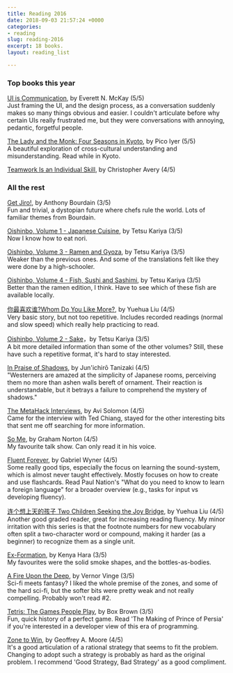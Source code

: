 ```yaml
---
title: Reading 2016
date: 2018-09-03 21:57:24 +0000
categories:
- reading
slug: reading-2016
excerpt: 18 books.
layout: reading_list

---
```

### Top books this year

[UI is Communication](https://www.amazon.com/UI-Communication-Intuitive-Interfaces-Effective/dp/0123969808/), by Everett N. McKay (5/5)  
Just framing the UI, and the design process, as a conversation suddenly makes so many things obvious and easier. I couldn't articulate before why certain UIs really frustrated me, but they were conversations with annoying, pedantic, forgetful people.

[The Lady and the Monk: Four Seasons in Kyoto](https://www.amazon.com/Lady-Monk-Four-Seasons-Kyoto/dp/0679738347/), by Pico Iyer (5/5)  
A beautiful exploration of cross-cultural understanding and misunderstanding. Read while in Kyoto.

[Teamwork Is an Individual Skill](https://www.amazon.com/Teamwork-Individual-Skill-Getting-Responsibility/dp/1576751554/), by Christopher Avery (4/5)

### All the rest

[Get Jiro!](https://www.amazon.com/Get-Jiro-Anthony-Bourdain/dp/1401228283/), by Anthony Bourdain (3/5)  
Fun and trivial, a dystopian future where chefs rule the world. Lots of familiar themes from Bourdain.

[Oishinbo, Volume 1 - Japanese Cuisine](https://www.amazon.com/OISHINBO-JAPANESE-CUISINE-Tetsu-Kariya/dp/1421521393/), by Tetsu Kariya (3/5)  
Now I know how to eat nori.

[Oishinbo, Volume 3 - Ramen and Gyoza](https://www.amazon.com/Oishinbo-Carte-Vol-Ramen-Gyoza/dp/1421521415/), by Tetsu Kariya (3/5)  
Weaker than the previous ones. And some of the translations felt like they were done by a high-schooler.

[Oishinbo, Volume 4 - Fish, Sushi and Sashimi](https://www.amazon.com/Oishinbo-Carte-Vol-Sushi-Sashimi/dp/1421521423/), by Tetsu Kariya (3/5)  
Better than the ramen edition, I think. Have to see which of these fish are available locally.

[你最喜欢谁?Whom Do You Like More?](https://www.amazon.com/Chinese-Breeze-300-word-Graded-Reader/dp/7301141556/), by Yuehua Liu (4/5)  
Very basic story, but not too repetitive. Includes recorded readings (normal and slow speed) which really help practicing to read.

[Oishinbo, Volume 2 - Sake](https://www.amazon.com/Oishinbo-%C3%A0-Carte-Vol-Sake/dp/1421521407/)，by Tetsu Kariya (3/5)  
A bit more detailed information than some of the other volumes? Still, these have such a repetitive format, it's hard to stay interested.

[In Praise of Shadows](https://www.amazon.com/Praise-Shadows-Junichiro-Tanizaki/dp/0918172020/), by Jun'ichirō Tanizaki (4/5)  
"Westerners are amazed at the simplicity of Japanese rooms, perceiving them no more than ashen walls bereft of ornament. Their reaction is understandable, but it betrays a failure to comprehend the mystery of shadows."

[The MetaHack Interviews](https://www.amazon.com/MetaHack-Interviews-Ted-Chiang-ebook/dp/B00AGU3HMC/), by Avi Solomon (4/5)  
Came for the interview with Ted Chiang, stayed for the other interesting bits that sent me off searching for more information.

[So Me](https://www.amazon.com/So-Me-Graham-Norton/dp/0340833491/), by Graham Norton (4/5)  
My favourite talk show. Can only read it in his voice.

[Fluent Forever](https://www.amazon.com/Fluent-Forever-Learn-Language-Forget/dp/0385348118/), by Gabriel Wyner (4/5)  
Some really good tips, especially the focus on learning the sound-system, which is almost never taught effectively. Mostly focuses on how to create and use flashcards. Read Paul Nation's "What do you need to know to learn a foreign language" for a broader overview (e.g., tasks for input vs developing fluency).

[连个想上天的孩子 Two Children Seeking the Joy Bridge](https://www.amazon.com/Children-Seeking-Bridge-Chinese-Breeze/dp/7301079214/), by Yuehua Liu (4/5)  
Another good graded reader, great for increasing reading fluency. My minor irritation with this series is that the footnote numbers for new vocabulary often split a two-character word or compound, making it harder (as a beginner) to recognize them as a single unit.

[Ex-Formation](https://www.amazon.com/Ex-formation-Kenya-Hara/dp/3037784660/), by Kenya Hara (3/5)  
My favourites were the solid smoke shapes, and the bottles-as-bodies.

[A Fire Upon the Deep](https://www.amazon.com/Fire-Upon-Deep-Zones-Thought/dp/0812515285/), by Vernor Vinge (3/5)  
Sci-fi meets fantasy? I liked the whole premise of the zones, and some of the hard sci-fi, but the softer bits were pretty weak and not really compelling. Probably won't read #2.

[Tetris: The Games People Play](https://www.amazon.com/Tetris-Games-People-Box-Brown/dp/162672315X/), by Box Brown (3/5)  
Fun, quick history of a perfect game. Read 'The Making of Prince of Persia' if you're interested in a developer view of this era of programming.

[Zone to Win](https://www.amazon.com/Zone-Win-Organizing-Compete-Disruption/dp/1682302113/), by Geoffrey A. Moore (4/5)  
It's a good articulation of a rational strategy that seems to fit the problem. Changing to adopt such a strategy is probably as hard as the original problem. I recommend 'Good Strategy, Bad Strategy' as a good compliment.